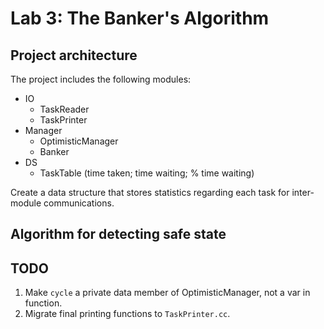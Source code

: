 # Lab 3: The Banker's Algorithm

## Project architecture 

The project includes the following modules: 

- IO
  - TaskReader
  - TaskPrinter
- Manager
  - OptimisticManager
  - Banker
- DS
  - TaskTable (time taken; time waiting; % time waiting)

Create a data structure that stores statistics regarding each task for inter-module communications. 

## Algorithm for detecting safe state


## TODO
1. Make `cycle` a private data member of OptimisticManager, not a var in function.
2. Migrate final printing functions to `TaskPrinter.cc`.